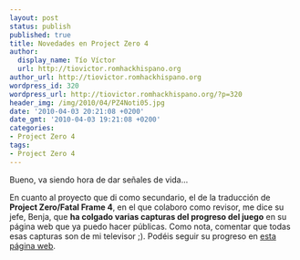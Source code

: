 ```yaml
---
layout: post
status: publish
published: true
title: Novedades en Project Zero 4
author:
  display_name: Tío Víctor
  url: http://tiovictor.romhackhispano.org
author_url: http://tiovictor.romhackhispano.org
wordpress_id: 320
wordpress_url: http://tiovictor.romhackhispano.org/?p=320
header_img: /img/2010/04/PZ4Noti05.jpg
date: '2010-04-03 20:21:08 +0200'
date_gmt: '2010-04-03 19:21:08 +0200'
categories:
- Project Zero 4
tags:
- Project Zero 4
---
```

Bueno, va siendo hora de dar señales de vida...

En cuanto al proyecto que di como secundario, el de la traducción de **Project Zero/Fatal Frame 4**, en el que colaboro como revisor, me dice su jefe, Benja, que **ha colgado varias capturas del progreso del juego** en su página web que ya puedo hacer públicas. Como nota, comentar que todas esas capturas son de mi televisor ;). Podéis seguir su progreso en <a href="http://www.projectsae.es/sae.php" target="_blank">esta página web</a>.

